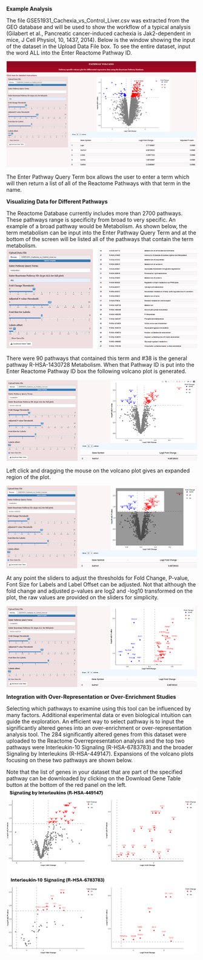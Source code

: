 **Example Analysis**

The file GSE51931_Cachexia_vs_Control_Liver.csv was extracted from the GEO database and will be used to show the workflow of a typical analysis (Gilabert et al., Pancreatic cancer-induced cachexia is Jak2-dependent in mice, J Cell Physiol, 10, 1437, 2014).  Below is the window showing the input of the dataset in the Upload Data File box.  To see the entire dataset, input the word ALL into the Enter Reactome Pathway ID.

![Image2](../images/image2.png)

The Enter Pathway Query Term box allows the user to enter a term which will then return a list of all of the Reactome Pathways with that term in the name.  

**Visualizing Data for Different Pathways**

The Reactome Database currently includes more than 2700 pathways.  These pathways range is specificity from broad to very specific.  An example of a broad pathway would be Metabolism.  As shown below, the term metabolism can be input into the Enter Pathway Query Term and at the bottom of the screen will be listed all of the pathways that contain the term metabolism.  
![Image3](../images/image3.png)

There were 90 pathways that contained this term and #38 is the general pathway R-HSA-1430728 Metabolism.  When that Pathway ID is put into the Enter Reactome Pathway ID box the following volcano plot is generated.

![Image4](../images/image4.png)

Left click and dragging the mouse on the volcano plot gives an expanded region of the plot.

![Image5](../images/image5.png)

At any point the sliders to adjust the thresholds for Fold Change, P-value, Font Size for Labels and Label Offset can be adjusted.  Not that although the fold change and adjusted p-values are log2 and -log10 transformed on the plot, the raw values are provided on the sliders for simplicity.  

![Image6](../images/image6.png)

**Integration with Over-Representation or Over-Enrichment Studies**

Selecting which pathways to examine using this tool can be influenced by many factors.  Additional experimental data or even biological intuition can guide the exploration.  An efficient way to select pathway is to input the significantly altered genes into an over-enrichment or over-representation analysis tool.  The 284 significantly altered genes from this dataset were uploaded to the Reactome Overrepresentation analysis and the top two pathways were Interleukin-10 Signaling (R-HSA-6783783) and the broader Signaling by Interleukins (R-HSA-449147).  Expansions of the volcano plots focusing on these two pathways are shown below.  

Note that the list of genes in your dataset that are part of the specified pathway can be downloaded by clicking on the Download Gene Table button at the bottom of the red panel on the left.  
![Image7](../images/image7.png)

